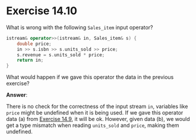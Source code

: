 # Exercise 14.10

What is wrong with the following `Sales_item` input operator?

```cpp
istream& operator>>(istream& in, Sales_item& s) {
    double price;
    in >> s.isbn >> s.units_sold >> price;
    s.revenue = s.units_sold * price;
    return in;
}
```

What would happen if we gave this operator the data in the previous exercise?

**Answer**:

There is no check for the correctness of the input stream `in`, variables like `price` might be undefined when it is being used. If we gave this operator data (a) from [Exercise 14.9](Exercise-14.9.md), it will be ok. However, given data (b), we would get a type mismatch when reading `units_sold` and `price`, making them undefined.